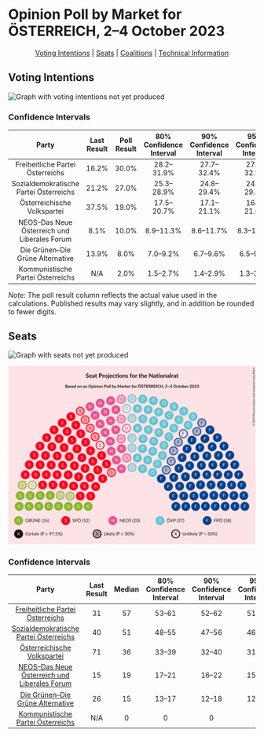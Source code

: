 # Opinion Poll by Market for ÖSTERREICH, 2–4 October 2023

<p align="center"><a href="#voting-intentions">Voting Intentions</a> | <a href="#seats">Seats</a> | <a href="#coalitions">Coalitions</a> | <a href="#technical-information">Technical Information</a></p>

## Voting Intentions

![Graph with voting intentions not yet produced](2023-10-04-Market.png "Voting Intentions")

### Confidence Intervals

| Party | Last Result | Poll Result | 80% Confidence Interval | 90% Confidence Interval | 95% Confidence Interval | 99% Confidence Interval |
|:-----:|:-----------:|:-----------:|:-----------------------:|:-----------------------:|:-----------------------:|:-----------------------:|
| Freiheitliche Partei Österreichs | 16.2% | 30.0% | 28.2–31.9% |27.7–32.4% |27.2–32.9% |26.4–33.9% |
| Sozialdemokratische Partei Österreichs | 21.2% | 27.0% | 25.3–28.9% |24.8–29.4% |24.3–29.8% |23.5–30.7% |
| Österreichische Volkspartei | 37.5% | 19.0% | 17.5–20.7% |17.1–21.1% |16.7–21.6% |16.0–22.4% |
| NEOS–Das Neue Österreich und Liberales Forum | 8.1% | 10.0% | 8.9–11.3% |8.6–11.7% |8.3–12.0% |7.8–12.7% |
| Die Grünen–Die Grüne Alternative | 13.9% | 8.0% | 7.0–9.2% |6.7–9.6% |6.5–9.9% |6.0–10.5% |
| Kommunistische Partei Österreichs | N/A | 2.0% | 1.5–2.7% |1.4–2.9% |1.3–3.1% |1.1–3.4% |

*Note:* The poll result column reflects the actual value used in the calculations. Published results may vary slightly, and in addition be rounded to fewer digits.

## Seats

![Graph with seats not yet produced](2023-10-04-Market-seats.png "Seats")

![Graph with seating plan not yet produced](2023-10-04-Market-seating-plan.png "Seating Plan")

### Confidence Intervals

| Party | Last Result | Median | 80% Confidence Interval | 90% Confidence Interval | 95% Confidence Interval | 99% Confidence Interval |
|:-----:|:-----------:|:------:|:-----------------------:|:-----------------------:|:-----------------------:|:-----------------------:|
| <a href="#freiheitliche-partei-österreichs">Freiheitliche Partei Österreichs</a> | 31 | 57 | 53–61 |52–62 |51–63 |50–65 |
| <a href="#sozialdemokratische-partei-österreichs">Sozialdemokratische Partei Österreichs</a> | 40 | 51 | 48–55 |47–56 |46–57 |44–59 |
| <a href="#österreichische-volkspartei">Österreichische Volkspartei</a> | 71 | 36 | 33–39 |32–40 |31–41 |30–43 |
| <a href="#neos–das-neue-österreich-und-liberales-forum">NEOS–Das Neue Österreich und Liberales Forum</a> | 15 | 19 | 17–21 |16–22 |15–23 |14–24 |
| <a href="#die-grünen–die-grüne-alternative">Die Grünen–Die Grüne Alternative</a> | 26 | 15 | 13–17 |12–18 |12–19 |11–20 |
| <a href="#kommunistische-partei-österreichs">Kommunistische Partei Österreichs</a> | N/A | 0 | 0 |0 |0 |0 |

